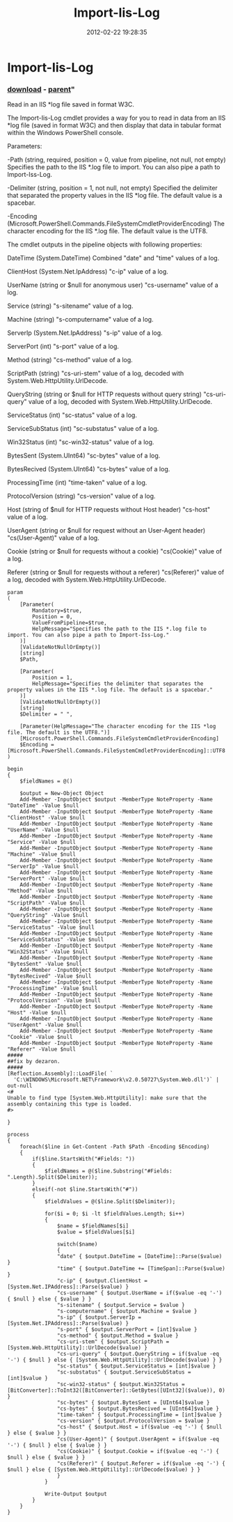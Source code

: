 ﻿---
pid:            3253
parent:         3118
children:       
poster:         dezaron
title:          Import-Iis-Log
date:           2012-02-22 19:28:35
format:         posh
---

# Import-Iis-Log

### [download](3253.ps1) - [parent](3118.md)"

Read in an IIS *log file saved in format W3C.

The Import-Iis-Log cmdlet provides a way for you to read in data from an IIS *log file (saved in format W3C) and then display that data in tabular format within the Windows PowerShell console.

Parameters:

-Path (string, required, position = 0, value from pipeline, not null, not empty)
    Specifies the path to the IIS *.log file to import. You can also pipe a path to Import-Iss-Log.

-Delimiter (string, position = 1, not null, not empty)
    Specified the delimiter that separated the property values in the IIS *log file. The default value is a spacebar.

-Encoding (Microsoft.PowerShell.Commands.FileSystemCmdletProviderEncoding)
    The character encoding for the IIS *.log file. The default value is the UTF8.

The cmdlet outputs in the pipeline objects with following properties:

DateTime (System.DateTime)
  Combined "date" and "time" values of a log.

ClientHost (System.Net.IpAddress)
  "c-ip" value of a log.

UserName (string or $null for anonymous user)
  "cs-username" value of a log.

Service (string)
  "s-sitename" value of a log.

Machine (string)
  "s-computername" value of a log.

ServerIp (System.Net.IpAddress)
  "s-ip" value of a log.

ServerPort (int)
  "s-port" value of a log.

Method (string)
  "cs-method" value of a log.

ScriptPath (string)
  "cs-uri-stem" value of a log, decoded with System.Web.HttpUtility.UrlDecode.

QueryString (string or $null for HTTP requests without query string)
  "cs-uri-query" value of a log, decoded with System.Web.HttpUtility.UrlDecode.

ServiceStatus (int)
  "sc-status" value of a log.

ServiceSubStatus (int)
  "sc-substatus" value of a log.

Win32Status (int)
  "sc-win32-status" value of a log.

BytesSent (System.UInt64)
  "sc-bytes" value of a log.

BytesRecived (System.UInt64)
  "cs-bytes" value of a log.

ProcessingTime (int)
  "time-taken" value of a log.

ProtocolVersion (string)
  "cs-version" value of a log.

Host (string of $null for HTTP requests without Host header)
  "cs-host" value of a log.

UserAgent (string or $null for request without an User-Agent header)
  "cs(User-Agent)" value of a log.

Cookie (string or $null for requests without a cookie)
  "cs(Cookie)" value of a log.

Referer (string or $null for requests without a referer)
  "cs(Referer)" value of a log, decoded with System.Web.HttpUtility.UrlDecode.

```posh
param
(
	[Parameter(
		Mandatory=$true,
		Position = 0,
		ValueFromPipeline=$true,
		HelpMessage="Specifies the path to the IIS *.log file to import. You can also pipe a path to Import-Iss-Log."
	)]
	[ValidateNotNullOrEmpty()]
	[string]
	$Path,
	
	[Parameter(
		Position = 1,
		HelpMessage="Specifies the delimiter that separates the property values in the IIS *.log file. The default is a spacebar."
	)]
	[ValidateNotNullOrEmpty()]
	[string]
	$Delimiter = " ",
	
	[Parameter(HelpMessage="The character encoding for the IIS *log file. The default is the UTF8.")]
	[Microsoft.PowerShell.Commands.FileSystemCmdletProviderEncoding]
	$Encoding = [Microsoft.PowerShell.Commands.FileSystemCmdletProviderEncoding]::UTF8
)
	
begin
{
	$fieldNames = @()
	
	$output = New-Object Object
	Add-Member -InputObject $output -MemberType NoteProperty -Name "DateTime" -Value $null
	Add-Member -InputObject $output -MemberType NoteProperty -Name "ClientHost" -Value $null
	Add-Member -InputObject $output -MemberType NoteProperty -Name "UserName" -Value $null
	Add-Member -InputObject $output -MemberType NoteProperty -Name "Service" -Value $null
	Add-Member -InputObject $output -MemberType NoteProperty -Name "Machine" -Value $null
	Add-Member -InputObject $output -MemberType NoteProperty -Name "ServerIp" -Value $null
	Add-Member -InputObject $output -MemberType NoteProperty -Name "ServerPort" -Value $null
	Add-Member -InputObject $output -MemberType NoteProperty -Name "Method" -Value $null
	Add-Member -InputObject $output -MemberType NoteProperty -Name "ScriptPath" -Value $null
	Add-Member -InputObject $output -MemberType NoteProperty -Name "QueryString" -Value $null
	Add-Member -InputObject $output -MemberType NoteProperty -Name "ServiceStatus" -Value $null
	Add-Member -InputObject $output -MemberType NoteProperty -Name "ServiceSubStatus" -Value $null
	Add-Member -InputObject $output -MemberType NoteProperty -Name "Win32Status" -Value $null
	Add-Member -InputObject $output -MemberType NoteProperty -Name "BytesSent" -Value $null
	Add-Member -InputObject $output -MemberType NoteProperty -Name "BytesRecived" -Value $null
	Add-Member -InputObject $output -MemberType NoteProperty -Name "ProcessingTime" -Value $null
	Add-Member -InputObject $output -MemberType NoteProperty -Name "ProtocolVersion" -Value $null
	Add-Member -InputObject $output -MemberType NoteProperty -Name "Host" -Value $null
	Add-Member -InputObject $output -MemberType NoteProperty -Name "UserAgent" -Value $null
	Add-Member -InputObject $output -MemberType NoteProperty -Name "Cookie" -Value $null
	Add-Member -InputObject $output -MemberType NoteProperty -Name "Referer" -Value $null
#####
##fix by dezaron.
#####
[Reflection.Assembly]::LoadFile( `
  'C:\WINDOWS\Microsoft.NET\Framework\v2.0.50727\System.Web.dll')` | out-null
<#
Unable to find type [System.Web.HttpUtility]: make sure that the assembly containing this type is loaded.
#>

}

process
{
	foreach($line in Get-Content -Path $Path -Encoding $Encoding)
	{
		if($line.StartsWith("#Fields: "))
		{
			$fieldNames = @($line.Substring("#Fields: ".Length).Split($Delimiter));
		}
		elseif(-not $line.StartsWith("#"))
		{
			$fieldValues = @($line.Split($Delimiter));
			
			for($i = 0; $i -lt $fieldValues.Length; $i++)
			{
				$name = $fieldNames[$i]
				$value = $fieldValues[$i]
				
				switch($name)
				{
				"date" { $output.DateTime = [DateTime]::Parse($value) }
				"time" { $output.DateTime += [TimeSpan]::Parse($value) }
				"c-ip" { $output.ClientHost = [System.Net.IPAddress]::Parse($value) }
				"cs-username" { $output.UserName = if($value -eq '-') { $null } else { $value } }
				"s-sitename" { $output.Service = $value }
				"s-computername" { $output.Machine = $value }
				"s-ip" { $output.ServerIp = [System.Net.IPAddress]::Parse($value) }
				"s-port" { $output.ServerPort = [int]$value }
				"cs-method" { $output.Method = $value }
				"cs-uri-stem" { $output.ScriptPath = [System.Web.HttpUtility]::UrlDecode($value) }
				"cs-uri-query" { $output.QueryString = if($value -eq '-') { $null } else { [System.Web.HttpUtility]::UrlDecode($value) } }
				"sc-status" { $output.ServiceStatus = [int]$value }
				"sc-substatus" { $output.ServiceSubStatus = [int]$value }
				"sc-win32-status" { $output.Win32Status = [BitConverter]::ToInt32([BitConverter]::GetBytes([UInt32]($value)), 0) }
				"sc-bytes" { $output.BytesSent = [UInt64]$value }
				"cs-bytes" { $output.BytesRecived = [UInt64]$value }
				"time-taken" { $output.ProcessingTime = [int]$value }
				"cs-version" { $output.ProtocolVersion = $value }
				"cs-host" { $output.Host = if($value -eq '-') { $null } else { $value } }
				"cs(User-Agent)" { $output.UserAgent = if($value -eq '-') { $null } else { $value } }
				"cs(Cookie)" { $output.Cookie = if($value -eq '-') { $null } else { $value } }
				"cs(Referer)" { $output.Referer = if($value -eq '-') { $null } else { [System.Web.HttpUtility]::UrlDecode($value) } }
				}
			}
			
			Write-Output $output
		}
	}
}
```
